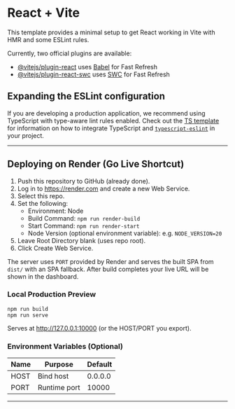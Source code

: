 # React + Vite

This template provides a minimal setup to get React working in Vite with HMR and some ESLint rules.

Currently, two official plugins are available:

- [@vitejs/plugin-react](https://github.com/vitejs/vite-plugin-react/blob/main/packages/plugin-react) uses [Babel](https://babeljs.io/) for Fast Refresh
- [@vitejs/plugin-react-swc](https://github.com/vitejs/vite-plugin-react/blob/main/packages/plugin-react-swc) uses [SWC](https://swc.rs/) for Fast Refresh

## Expanding the ESLint configuration

If you are developing a production application, we recommend using TypeScript with type-aware lint rules enabled. Check out the [TS template](https://github.com/vitejs/vite/tree/main/packages/create-vite/template-react-ts) for information on how to integrate TypeScript and [`typescript-eslint`](https://typescript-eslint.io) in your project.

---

## Deploying on Render (Go Live Shortcut)

1. Push this repository to GitHub (already done).
2. Log in to https://render.com and create a new Web Service.
3. Select this repo.
4. Set the following:
	- Environment: Node
	- Build Command: `npm run render-build`
	- Start Command: `npm run render-start`
	- Node Version (optional environment variable): e.g. `NODE_VERSION=20`
5. Leave Root Directory blank (uses repo root).
6. Click Create Web Service.

The server uses `PORT` provided by Render and serves the built SPA from `dist/` with an SPA fallback. After build completes your live URL will be shown in the dashboard.

### Local Production Preview
```
npm run build
npm run serve
```
Serves at http://127.0.0.1:10000 (or the HOST/PORT you export).

### Environment Variables (Optional)
| Name | Purpose | Default |
|------|---------|---------|
| HOST | Bind host | 0.0.0.0 |
| PORT | Runtime port | 10000 |

---
